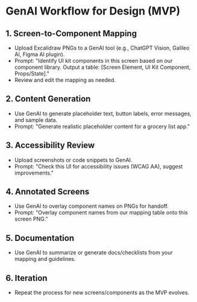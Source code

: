 # GenAI Workflow for Design (MVP)

## 1. Screen-to-Component Mapping
- Upload Excalidraw PNGs to a GenAI tool (e.g., ChatGPT Vision, Galileo AI, Figma AI plugin).
- Prompt: "Identify UI kit components in this screen based on our component library. Output a table: [Screen Element, UI Kit Component, Props/State]."
- Review and edit the mapping as needed.

## 2. Content Generation
- Use GenAI to generate placeholder text, button labels, error messages, and sample data.
- Prompt: "Generate realistic placeholder content for a grocery list app."

## 3. Accessibility Review
- Upload screenshots or code snippets to GenAI.
- Prompt: "Check this UI for accessibility issues (WCAG AA), suggest improvements."

## 4. Annotated Screens
- Use GenAI to overlay component names on PNGs for handoff.
- Prompt: "Overlay component names from our mapping table onto this screen PNG."

## 5. Documentation
- Use GenAI to summarize or generate docs/checklists from your mapping and guidelines.

## 6. Iteration
- Repeat the process for new screens/components as the MVP evolves. 